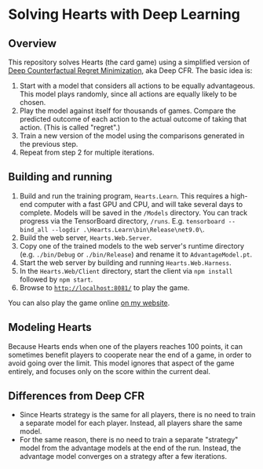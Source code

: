 # Solving Hearts with Deep Learning

## Overview

This repository solves Hearts (the card game) using a simplified version of [Deep Counterfactual Regret Minimization](https://arxiv.org/abs/1811.00164), aka Deep CFR. The basic idea is:

1. Start with a model that considers all actions to be equally advantageous. This model plays randomly, since all actions are equally likely to be chosen.
2. Play the model against itself for thousands of games. Compare the predicted outcome of each action to the actual outcome of taking that action. (This is called "regret".)
3. Train a new version of the model using the comparisons generated in the previous step.
4. Repeat from step 2 for multiple iterations.

## Building and running

1. Build and run the training program, `Hearts.Learn`. This requires a high-end computer with a fast GPU and CPU, and will take several days to complete. Models will be saved in the `/Models` directory. You can track progress via the TensorBoard directory, `/runs`. E.g. `tensorboard --bind_all --logdir .\Hearts.Learn\bin\Release\net9.0\`.
2. Build the web server, `Hearts.Web.Server`.
3. Copy one of the trained models to the web server's runtime directory (e.g. `./bin/Debug` or `./bin/Release`) and rename it to `AdvantageModel.pt`.
4. Start the web server by building and running `Hearts.Web.Harness`.
5. In the `Hearts.Web/Client` directory, start the client via `npm install` followed by `npm start`.
6. Browse to [`http://localhost:8081/`](http://localhost:8081/) to play the game.

You can also play the game online [on my website](https://www.bernsrite.com/Hearts/).

## Modeling Hearts

Because Hearts ends when one of the players reaches 100 points, it can sometimes benefit players to cooperate near the end of a game, in order to avoid going over the limit. This model ignores that aspect of the game entirely, and focuses only on the score within the current deal.

## Differences from Deep CFR

* Since Hearts strategy is the same for all players, there is no need to train a separate model for each player. Instead, all players share the same model.
* For the same reason, there is no need to train a separate "strategy" model from the advantage models at the end of the run. Instead, the advantage model converges on a strategy after a few iterations.

